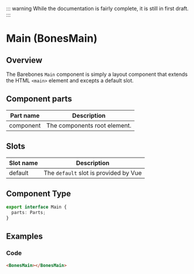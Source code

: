 ::: warning
While the documentation is fairly complete, it is still in first draft.
:::

# Main (BonesMain)

## Overview
The Barebones `Main` component is simply a layout component that extends the HTML `<main>` element and excepts a default slot.

## Component parts

| Part name | Description |
|-----------|-------------|
| component | The components root element. |

## Slots

| Slot name | Description |
|-----------|-------------|
| default | The `default` slot is provided by Vue |

## Component Type

```ts
export interface Main {
  parts: Parts;
}
```

## Examples

### Code
```html
<BonesMain></BonesMain>
```